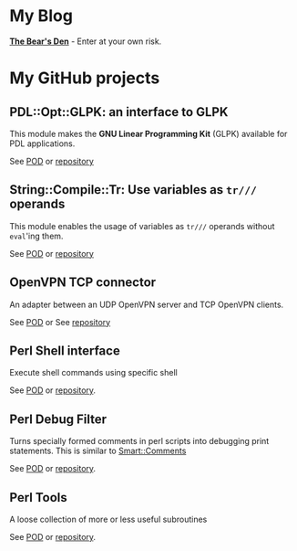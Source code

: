 # My Blog

[**The Bear's Den**](./the-bears-den) - Enter at your own risk.

# My GitHub projects

## PDL::Opt::GLPK: an interface to GLPK
This module makes the __GNU Linear Programming Kit__ (GLPK) available
for PDL applications.

See [POD](pdl-opt-glpk) or
[repository](https://github.com/jo-37/pdl-opt-glpk)

## String::Compile::Tr: Use variables as `tr///` operands
This module enables the usage of variables as `tr///` operands without `eval`'ing them.

See [POD](string-compile-tr) or
[repository](https://github.com/jo-37/String-Compile-Tr)

## OpenVPN TCP connector
An adapter between an UDP OpenVPN server and TCP OpenVPN clients.

See [POD](openvpn-tcp-connector) or
See [repository](https://github.com/jo-37/openvpn-tcp-connector)

## Perl Shell interface
Execute shell commands using specific shell

See [POD](shell-run) or
[repository](https://github.com/jo-37/shell-run).

## Perl Debug Filter

Turns specially formed comments in perl scripts into debugging print statements.
This is similar to [Smart::Comments](https://metacpan.org/pod/Smart::Comments)

See [POD](debug-filter-printexpr) or
[repository](https://github.com/jo-37/debug-filter-printexpr).

## Perl Tools

A loose collection of more or less useful subroutines

See [POD](Jo-Util) or [repository](https://github.com/jo-37/Jo-Util).
